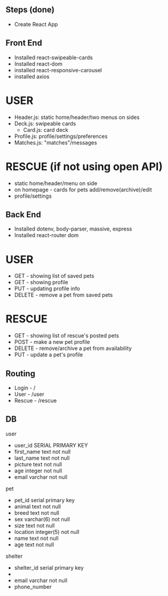 ## Steps (done)
- Create React App

## Front End
- Installed react-swipeable-cards
- Installed react-dom
- installed react-responsive-carousel
- installed axios


# USER
- Header.js: static home/header/two menus on sides
- Deck.js: swipeable cards
    - Card.js: card deck
- Profile.js: profile/settings/preferences
- Matches.js: "matches"/messages

# RESCUE (if not using open API)
- static home/header/menu on side
- on homepage - cards for pets add/remove(archive)/edit
- profile/settings



## Back End
- Installed dotenv, body-parser, massive, express
- Installed react-router dom

# USER
- GET - showing list of saved pets
- GET - showing profile
- PUT - updating profile info
- DELETE - remove a pet from saved pets

# RESCUE
- GET - showing list of rescue's posted pets
- POST - make a new pet profile
- DELETE - remove/archive a pet from availability
- PUT - update a pet's profile

## Routing
- Login - /
- User - /user
- Rescue - /rescue

## DB
user
- user_id SERIAL PRIMARY KEY
- first_name text not null
- last_name text not null
- picture text not null
- age integer not null
- email varchar not null

pet
- pet_id serial primary key
- animal text not null
- breed text not null
- sex varchar(6) not null
- size text not null
- location integer(5) not null
- name text not null
- age text not null

shelter
- shelter_id serial primary key
- 
- email varchar not null
- phone_number
